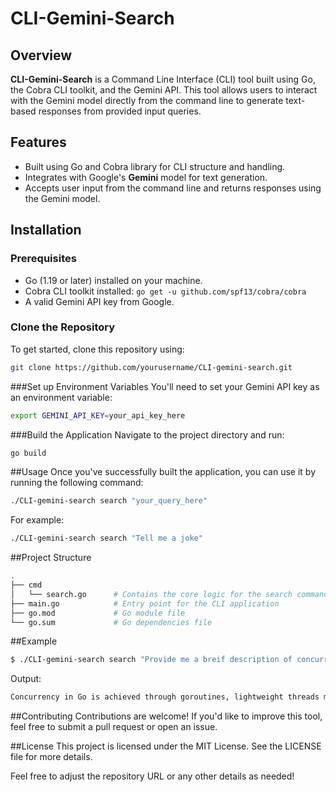 # CLI-Gemini-Search

## Overview
**CLI-Gemini-Search** is a Command Line Interface (CLI) tool built using Go, the Cobra CLI toolkit, and the Gemini API. This tool allows users to interact with the Gemini model directly from the command line to generate text-based responses from provided input queries.

## Features
- Built using Go and Cobra library for CLI structure and handling.
- Integrates with Google's **Gemini** model for text generation.
- Accepts user input from the command line and returns responses using the Gemini model.

## Installation

### Prerequisites
- Go (1.19 or later) installed on your machine.
- Cobra CLI toolkit installed: `go get -u github.com/spf13/cobra/cobra`
- A valid Gemini API key from Google.
  
### Clone the Repository
To get started, clone this repository using:
```bash
git clone https://github.com/yourusername/CLI-gemini-search.git
```
###Set up Environment Variables
You'll need to set your Gemini API key as an environment variable:
```bash
export GEMINI_API_KEY=your_api_key_here
```
###Build the Application
Navigate to the project directory and run:
```bash
go build
```

##Usage
Once you've successfully built the application, you can use it by running the following command:
```bash
./CLI-gemini-search search "your_query_here"
```
For example:
```bash
./CLI-gemini-search search "Tell me a joke"
```
##Project Structure
```bash
.
├── cmd
│   └── search.go      # Contains the core logic for the search command
├── main.go            # Entry point for the CLI application
├── go.mod             # Go module file
└── go.sum             # Go dependencies file
```
##Example
```bash
$ ./CLI-gemini-search search "Provide me a breif description of concurrency in Go in 100 words."
```
Output:
```bash
Concurrency in Go is achieved through goroutines, lightweight threads managed by the Go runtime. Goroutines run concurrently, allowing multiple tasks to execute seemingly simultaneously. Channels provide a safe and efficient way for goroutines to communicate and synchronize, preventing data races. This approach allows for efficient utilization of system resources and writing programs that handle multiple tasks gracefully. 
```
##Contributing
Contributions are welcome! If you'd like to improve this tool, feel free to submit a pull request or open an issue.

##License
This project is licensed under the MIT License. See the LICENSE file for more details.


Feel free to adjust the repository URL or any other details as needed!

